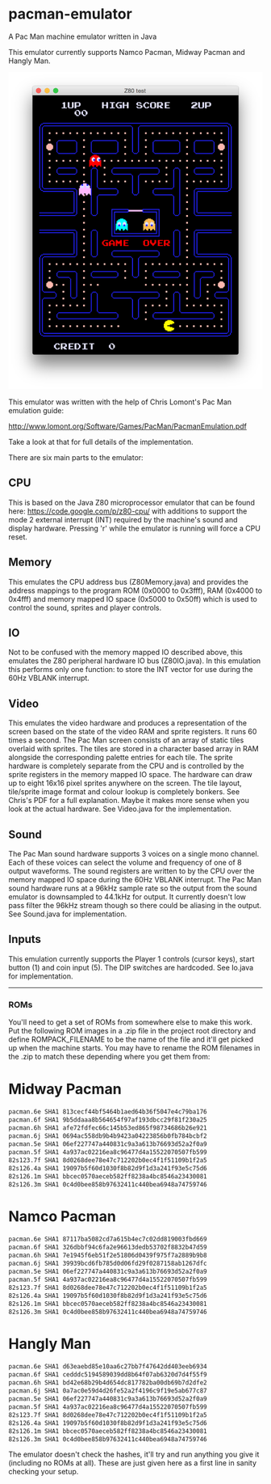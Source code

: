# pacman-emulator
A Pac Man machine emulator written in Java

This emulator currently supports Namco Pacman, Midway Pacman and Hangly Man.

![alt tag](https://github.com/frisnit/pacman-emulator/blob/master/screenshot.png)

This emulator was written with the help of Chris Lomont's Pac Man emulation guide:

http://www.lomont.org/Software/Games/PacMan/PacmanEmulation.pdf

Take a look at that for full details of the implementation.

There are six main parts to the emulator:

## CPU
This is based on the Java Z80 microprocessor emulator that can be found here: https://code.google.com/p/z80-cpu/ with additions to support the mode 2 external interrupt (INT) required by the machine's sound and display hardware. Pressing 'r' while the emulator is running will force a CPU reset.

## Memory
This emulates the CPU address bus (Z80Memory.java) and provides the address mappings to the program ROM (0x0000 to 0x3fff), RAM (0x4000 to 0x4fff) and memory mapped IO space (0x5000 to 0x50ff) which is used to control the sound, sprites and player controls.

## IO
Not to be confused with the memory mapped IO described above, this emulates the Z80 peripheral hardware IO bus (Z80IO.java). In this emulation this performs only one function: to store the INT vector for use during the 60Hz VBLANK interrupt. 

## Video
This emulates the video hardware and produces a representation of the screen based on the state of the video RAM and sprite registers. It runs 60 times a second. The Pac Man screen consists of an array of static tiles overlaid with sprites. The tiles are stored in a character based array in RAM alongside the corresponding palette entries for each tile. The sprite hardware is completely separate from the CPU and is controlled by the sprite registers in the memory mapped IO space. The hardware can draw up to eight 16x16 pixel sprites anywhere on the screen. The tile layout, tile/sprite image format and colour lookup is completely bonkers. See Chris's PDF for a full explanation. Maybe it makes more sense when you look at the actual hardware. See Video.java for the implementation.

## Sound
The Pac Man sound hardware supports 3 voices on a single mono channel. Each of these voices can select the volume and frequency of one of 8 output waveforms. The sound registers are written to by the CPU over the memory mapped IO space during the 60Hz VBLANK interrupt. The Pac Man sound hardware runs at a 96kHz sample rate so the output from the sound emulator is downsampled to 44.1kHz for output. It currently doesn't low pass filter the 96kHz stream though so there could be aliasing in the output. See Sound.java for implementation.

## Inputs
This emulation currently supports the Player 1 controls (cursor keys), start button (1) and coin input (5). The DIP switches are hardcoded. See Io.java for implementation.

---

### ROMs

You'll need to get a set of ROMs from somewhere else to make this work. Put the following ROM images in a .zip file in the project root directory and define ROMPACK_FILENAME to be the name of the file and it'll get picked up when the machine starts. You may have to rename the ROM filenames in the .zip to match these depending where you get them from:

# Midway Pacman

    pacman.6e SHA1 813cecf44bf5464b1aed64b36f5047e4c79ba176
    pacman.6f SHA1 9b5ddaaa8b564654f97af193dbcc29f81f230a25
    pacman.6h SHA1 afe72fdfec66c145b53ed865f98734686b26e921
    pacman.6j SHA1 0694ac558db9b4b9423a04223856b0fb784bcbf2
    pacman.5e SHA1 06ef227747a440831c9a3a613b76693d52a2f0a9
    pacman.5f SHA1 4a937ac02216ea8c96477d4a15522070507fb599
    82s123.7f SHA1 8d0268dee78e47c712202b0ec4f1f51109b1f2a5
    82s126.4a SHA1 19097b5f60d1030f8b82d9f1d3a241f93e5c75d6
    82s126.1m SHA1 bbcec0570aeceb582ff8238a4bc8546a23430081
    82s126.3m SHA1 0c4d0bee858b97632411c440bea6948a74759746

# Namco Pacman

    pacman.6e SHA1 87117ba5082cd7a615b4ec7c02dd819003fbd669
    pacman.6f SHA1 326dbbf94c6fa2e96613dedb53702f8832b47d59
    pacman.6h SHA1 7e1945f6eb51f2e51806d0439f975f7a2889b9b8
    pacman.6j SHA1 39939bcd6fb785d0d06fd29f0287158ab1267dfc
    pacman.5e SHA1 06ef227747a440831c9a3a613b76693d52a2f0a9
    pacman.5f SHA1 4a937ac02216ea8c96477d4a15522070507fb599
    82s123.7f SHA1 8d0268dee78e47c712202b0ec4f1f51109b1f2a5
    82s126.4a SHA1 19097b5f60d1030f8b82d9f1d3a241f93e5c75d6
    82s126.1m SHA1 bbcec0570aeceb582ff8238a4bc8546a23430081
    82s126.3m SHA1 0c4d0bee858b97632411c440bea6948a74759746

# Hangly Man

    pacman.6e SHA1 d63eaebd85e10aa6c27bb7f47642dd403eeb6934
    pacman.6f SHA1 cedddc5194589039dd8b64f07ab6320d7d4f55f9
    pacman.6h SHA1 bd42e68b29b4d654dc817782ba00db69b7d2dfe2
    pacman.6j SHA1 0a7ac0e59d4d26fe52a2f4196c9f19e5ab677c87
    pacman.5e SHA1 06ef227747a440831c9a3a613b76693d52a2f0a9
    pacman.5f SHA1 4a937ac02216ea8c96477d4a15522070507fb599
    82s123.7f SHA1 8d0268dee78e47c712202b0ec4f1f51109b1f2a5
    82s126.4a SHA1 19097b5f60d1030f8b82d9f1d3a241f93e5c75d6
    82s126.1m SHA1 bbcec0570aeceb582ff8238a4bc8546a23430081
    82s126.3m SHA1 0c4d0bee858b97632411c440bea6948a74759746

The emulator doesn't check the hashes, it'll try and run anything you give it (including no ROMs at all). These are just given here as a first line in sanity checking your setup.

